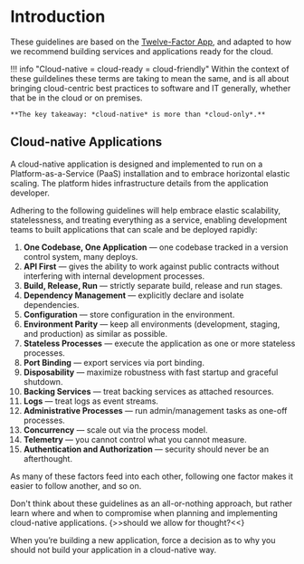 # Introduction

These guidelines are based on the [Twelve-Factor App](https://12factor.net), and adapted to how we recommend building services and applications ready for the cloud.

!!! info "Cloud-native = cloud-ready = cloud-friendly"
    Within the context of these guildelines these terms are taking to mean the same, and is all about bringing cloud-centric best practices to software and IT generally, whether that be in the cloud or on premises.

    **The key takeaway: *cloud-native* is more than *cloud-only*.**

## Cloud-native Applications

A cloud-native application is designed and implemented to run on a Platform-as-a-Service (PaaS) installation and to embrace horizontal elastic scaling. The platform hides infrastructure details from the application developer.

Adhering to the following guidelines will help embrace elastic scalability, statelessness, and treating everything as a service, enabling development teams to built applications that can scale and be deployed rapidly:

1. **One Codebase, One Application** &mdash; one codebase tracked in a version control system, many deploys.
1. **API First** &mdash; gives the ability to work against public contracts without interfering with internal development processes.
1. **Build, Release, Run** &mdash; strictly separate build, release and run stages.
1. **Dependency Management** &mdash; explicitly declare and isolate dependencies.
1. **Configuration** &mdash; store configuration in the environment.
1. **Environment Parity** &mdash; keep all environments (development, staging, and production) as similar as possible.
1. **Stateless Processes** &mdash; execute the application as one or more stateless processes.
1. **Port Binding** &mdash; export services via port binding.
1. **Disposability** &mdash; maximize robustness with fast startup and graceful shutdown.
1. **Backing Services** &mdash; treat backing services as attached resources.
1. **Logs** &mdash; treat logs as event streams.
1. **Administrative Processes** &mdash; run admin/management tasks as one-off processes.
1. **Concurrency** &mdash; scale out via the process model.
1. **Telemetry** &mdash; you cannot control what you cannot measure.
1. **Authentication and Authorization** &mdash; security should never be an afterthought.

As many of these factors feed into each other, following one factor makes it easier to follow another, and so on.

Don't think about these guidelines as an all-or-nothing approach, but rather learn where and when to compromise when planning and implementing cloud-native applications. {>>should we allow for thought?<<}

When you’re building a new application, force a decision as to why you should not build your application in a cloud-native way.

